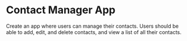 # Contact Manager App


Create an app where users can manage their contacts.  Users should be able to add, edit, and delete contacts, and view a list of all their contacts.

